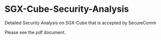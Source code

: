 # SGX-Cube-Security-Analysis
Detailed Security Analysis on SGX-Cube that is accepted by SecureComm

Please see the pdf document.
